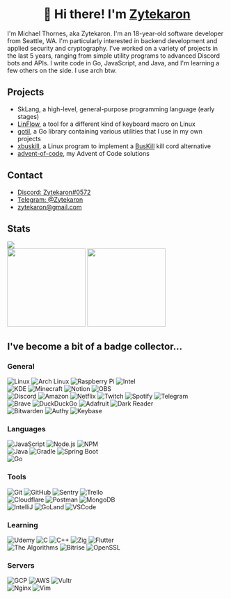 <h1 align="center">👋 Hi there! I'm <a href="https://zyte.dev" target="_blank">Zytekaron</a></h1>

I'm Michael Thornes, aka Zytekaron. I'm an 18-year-old software developer from Seattle, WA. I'm particularly interested in backend development and applied security and cryptography. I've worked on a variety of projects in the last 5 years, ranging from simple utility programs to advanced Discord bots and APIs. I write code in Go, JavaScript, and Java, and I'm learning a few others on the side. I use arch btw.

## Projects

- SkLang, a high-level, general-purpose programming language (early stages)
- [LinFlow](https://github.com/Zytekaron/LinFlow), a tool for a different kind of keyboard macro on Linux
- [gotil](https://github.com/Zytekaron/gotil), a Go library containing various utilities that I use in my own projects
- [xbuskill](https://github.com/Zytekaron/xbuskill), a Linux program to implement a [BusKill](https://github.com/BusKill) kill cord alternative
- [advent-of-code](https://github.com/Zytekaron/advent-of-code), my Advent of Code solutions

## Contact

- [Discord: Zytekaron#0572](https://discord.com/users/272659147974115328)
- [Telegram: @Zytekaron](https://t.me/Zytekaron)
- [zytekaron@gmail.com](mailto:zytekaron@gmail.com)

## Stats

<div>
    <img src="https://visitor-badge.glitch.me/badge?page_id=zytekaron.zytekaron">
</div>

<div> 
    <!-- <img height="180em" src="https://github-readme-streak-stats.herokuapp.com/?user=Zytekaron&theme=dark" /> -->
    <img height="180em" src="https://github-readme-stats.vercel.app/api/?username=Zytekaron&count_private=true&show_icons=true&theme=dark"/>
    <img height="180em" src="https://github-readme-stats.vercel.app/api/top-langs/?username=Zytekaron&layout=compact&langs_count=8&hide=HCL&theme=dark"/>
</div>

## I've become a bit of a badge collector...

<!-- https://home.aveek.io/GitHub-Profile-Badges/ -->
<!-- Excluded: QEMU Tails VLC YouTube Twitter Semver Namecheap Quora Medium PayPal CashApp Venmo PostgreSQL SQLite TOR Elixir -->

### General

![Linux](https://img.shields.io/badge/Linux-FCC624.svg?style=flat-square&logo=Linux&logoColor=black)
![Arch Linux](https://img.shields.io/badge/Arch%20Linux-1793D1.svg?style=flat-square&logo=Arch-Linux&logoColor=white)
![Raspberry Pi](https://img.shields.io/badge/Raspberry%20Pi-A22846.svg?style=flat-square&logo=Raspberry-Pi&logoColor=white)
![Intel](https://img.shields.io/badge/Intel-0071C5.svg?style=flat-square&logo=Intel&logoColor=white)
<br>
![KDE](https://img.shields.io/badge/KDE-1D99F3.svg?style=flat-square&logo=KDE&logoColor=white)
![Minecraft](https://img.shields.io/badge/Minecraft-62B47A.svg?style=flat-square&logo=Minecraft&logoColor=white)
![Notion](https://img.shields.io/badge/Notion-000000.svg?style=flat-square&logo=Notion&logoColor=white)
![OBS](https://img.shields.io/badge/OBS%20Studio-302E31.svg?style=flat-square&logo=OBS-Studio&logoColor=white)
<br>
![Discord](https://img.shields.io/badge/Discord-5865F2.svg?style=flat-square&logo=Discord&logoColor=white)
![Amazon](https://img.shields.io/badge/Amazon-FF9900.svg?style=flat-square&logo=Amazon&logoColor=white)
![Netflix](https://img.shields.io/badge/Netflix-E50914.svg?style=flat-square&logo=Netflix&logoColor=white)
![Twitch](https://img.shields.io/badge/Twitch-9146FF.svg?style=flat-square&logo=Twitch&logoColor=white)
![Spotify](https://img.shields.io/badge/Spotify-1DB954.svg?style=flat-square&logo=Spotify&logoColor=white)
![Telegram](https://img.shields.io/badge/Telegram-26A5E4.svg?style=flat-square&logo=Telegram&logoColor=white)
<br>
![Brave](https://img.shields.io/badge/Brave-FB542B.svg?style=flat-square&logo=Brave&logoColor=white)
![DuckDuckGo](https://img.shields.io/badge/DuckDuckGo-DE5833.svg?style=flat-square&logo=DuckDuckGo&logoColor=white)
![Adafruit](https://img.shields.io/badge/Adafruit-000000.svg?style=flat-square&logo=Adafruit&logoColor=white)
![Dark Reader](https://img.shields.io/badge/Dark%20Reader-141E24.svg?style=flat-square&logo=Dark-Reader&logoColor=white)
<br>
![Bitwarden](https://img.shields.io/badge/Bitwarden-175DDC.svg?style=flat-square&logo=Bitwarden&logoColor=white)
![Authy](https://img.shields.io/badge/Authy-EC1C24.svg?style=flat-square&logo=Authy&logoColor=white)
![Keybase](https://img.shields.io/badge/Keybase-33A0FF.svg?style=flat-square&logo=Keybase&logoColor=white)

### Languages

![JavaScript](https://img.shields.io/badge/JavaScript-F7DF1E.svg?style=flat-square&logo=JavaScript&logoColor=black)
![Node.js](https://img.shields.io/badge/Node.js-339933.svg?style=flat-square&logo=nodedotjs&logoColor=white)
![NPM](https://img.shields.io/badge/npm-CB3837.svg?style=flat-square&logo=npm&logoColor=white)
<br>
![Java](https://img.shields.io/badge/Java-007396.svg?style=flat-square&logo=Java&logoColor=white)
![Gradle](https://img.shields.io/badge/Gradle-02303A.svg?style=flat-square&logo=Gradle&logoColor=white)
![Spring Boot](https://img.shields.io/badge/Spring%20Boot-6DB33F.svg?style=flat-square&logo=Spring-Boot&logoColor=white)
<br>
![Go](https://img.shields.io/badge/Go-00ADD8.svg?style=flat-square&logo=Go&logoColor=white)

### Tools

![Git](https://img.shields.io/badge/Git-F05032.svg?style=flat-square&logo=Git&logoColor=white)
![GitHub](https://img.shields.io/badge/GitHub-181717.svg?style=flat-square&logo=GitHub&logoColor=white)
![Sentry](https://img.shields.io/badge/Sentry-362D59.svg?style=flat-square&logo=Sentry&logoColor=white)
![Trello](https://img.shields.io/badge/Trello-0052CC.svg?style=flat-square&logo=Trello&logoColor=white)
<br>
![Cloudflare](https://img.shields.io/badge/Cloudflare-F38020.svg?style=flat-square&logo=Cloudflare&logoColor=white)
![Postman](https://img.shields.io/badge/Postman-FF6C37.svg?style=flat-square&logo=Postman&logoColor=white) ![MongoDB](https://img.shields.io/badge/MongoDB-47A248.svg?style=flat-square&logo=MongoDB&logoColor=white)
<br>
![IntelliJ](https://img.shields.io/badge/IntelliJ%20IDEA-000000.svg?style=flat-square&logo=IntelliJ-IDEA&logoColor=white)
![GoLand](https://img.shields.io/badge/GoLand-000000.svg?style=flat-square&logo=GoLand&logoColor=white)
![VSCode](https://img.shields.io/badge/Visual%20Studio%20Code-007ACC.svg?style=flat-square&logo=Visual-Studio-Code&logoColor=white)

### Learning

![Udemy](https://img.shields.io/badge/Udemy-A435F0.svg?style=flat-square&logo=Udemy&logoColor=white)
![C](https://img.shields.io/badge/C-A8B9CC.svg?style=flat-square&logo=C&logoColor=black)
![C++](https://img.shields.io/badge/C++-00599C.svg?style=flat-square&logo=C++&logoColor=white)
![Zig](https://img.shields.io/badge/Zig-F7A41D.svg?style=flat-square&logo=Zig&logoColor=white)
![Flutter](https://img.shields.io/badge/Flutter-02569B.svg?style=flat-square&logo=Flutter&logoColor=white)
<br>
![The Algorithms](https://img.shields.io/badge/The%20Algorithms-00BCB4.svg?style=flat-square&logo=The-Algorithms&logoColor=white)
![Bitrise](https://img.shields.io/badge/Bitrise-683D87.svg?style=flat-square&logo=Bitrise&logoColor=white)
![OpenSSL](https://img.shields.io/badge/OpenSSL-721412.svg?style=flat-square&logo=OpenSSL&logoColor=white)

### Servers

![GCP](https://img.shields.io/badge/Google%20Cloud-4285F4.svg?style=flat-square&logo=Google-Cloud&logoColor=white)
![AWS](https://img.shields.io/badge/Amazon%20AWS-232F3E.svg?style=flat-square&logo=Amazon-AWS&logoColor=white)
![Vultr](https://img.shields.io/badge/Vultr-007BFC.svg?style=flat-square&logo=Vultr&logoColor=white)
<br>
![Nginx](https://img.shields.io/badge/NGINX-009639.svg?style=flat-square&logo=NGINX&logoColor=white)
![Vim](https://img.shields.io/badge/Vim-019733.svg?style=flat-square&logo=Vim&logoColor=white)
